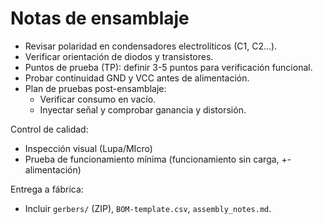 # Notas de ensamblaje

- Revisar polaridad en condensadores electrolíticos (C1, C2...).
- Verificar orientación de diodos y transistores.
- Puntos de prueba (TP): definir 3-5 puntos para verificación funcional.
- Probar continuidad GND y VCC antes de alimentación.
- Plan de pruebas post-ensamblaje:
  - Verificar consumo en vacío.
  - Inyectar señal y comprobar ganancia y distorsión.

Control de calidad:
- Inspección visual (Lupa/MIcro)
- Prueba de funcionamiento mínima (funcionamiento sin carga, +- alimentación)

Entrega a fábrica:
- Incluir `gerbers/` (ZIP), `BOM-template.csv`, `assembly_notes.md`.


